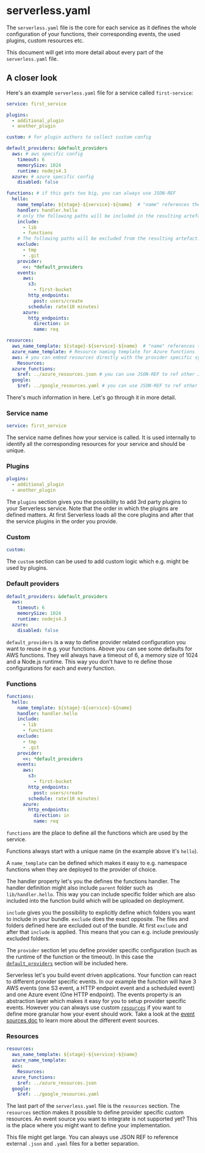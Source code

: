 # serverless.yaml

The `serverless.yaml` file is the core for each service as it defines the whole configuration of your functions, their
corresponding events, the used plugins, custom resources etc.

This document will get into more detail about every part of the `serverless.yaml` file.

## A closer look

Here's an example `serverless.yaml` file for a service called `first-service`:

```yaml
service: first_service

plugins:
  - additional_plugin
  - another_plugin

custom: # for plugin authors to collect custom config

default_providers: &default_providers
  aws: # aws specific config
    timeout: 6
    memorySize: 1024
    runtime: nodejs4.3
  azure: # azure specific config
    disabled: false

functions: # if this gets too big, you can always use JSON-REF
  hello:
    name_template: ${stage}-${service}-${name}  # "name" references the function name, service the whole service name
    handler: handler.hello
    # only the following paths will be included in the resulting artefact uploaded to Lambda. Without specific include everything in the current folder will be included
    include:
      - lib
      - functions
    # The following paths will be excluded from the resulting artefact. If both include and exclude are defined we first apply the include, then the exclude so files are guaranteed to be excluded.
    exclude:
      - tmp
      - .git
    provider:
      <<: *default_providers
    events:
      aws:
        s3:
          - first-bucket
        http_endpoints:
          post: users/create
        schedule: rate(10 minutes)
      azure:
        http_endpoints:
          direction: in
          name: req

resources:
  aws_name_template: ${stage}-${service}-${name}  # "name" references the resource name, service the whole service name
  azure_name_template: # Resource naming template for Azure functions
  aws: # you can embed resources directly with the provider specific syntax
    Resources:
  azure_functions:
    $ref: ../azure_resources.json # you can use JSON-REF to ref other JSON files
  google:
    $ref: ../google_resources.yaml # you can use JSON-REF to ref other YAML files
```

There's much information in here. Let's go through it in more detail.

### Service name

```yaml
service: first_service
```

The service name defines how your service is called. It is used internally to identify all the corresponding resources
for your service and should be unique.

### Plugins

```yaml
plugins:
  - additional_plugin
  - another_plugin
```

The `plugins` section gives you the possibility to add 3rd party plugins to your Serverless service. Note that the
order in which the plugins are defined matters. At first Serverless loads all the core plugins and after that the
service plugins in the order you provide.

### Custom

```yaml
custom:
```

The `custom` section can be used to add custom logic which e.g. might be used by plugins.

### Default providers

```yaml
default_providers: &default_providers
  aws:
    timeout: 6
    memorySize: 1024
    runtime: nodejs4.3
  azure:
    disabled: false
```

`default_providers` is a way to define provider related configuration you want to reuse in e.g. your functions. Above you
can see some defaults for AWS functions. They will always have a timeout of 6, a memory size of 1024 and a Node.js runtime.
This way you don't have to re define those configurations for each and every function.

### Functions

```yaml
functions:
  hello:
    name_template: ${stage}-${service}-${name}
    handler: handler.hello
    include:
      - lib
      - functions
    exclude:
      - tmp
      - .git
    provider:
      <<: *default_providers
    events:
      aws:
        s3:
          - first-bucket
        http_endpoints:
          post: users/create
        schedule: rate(10 minutes)
      azure:
        http_endpoints:
          direction: in
          name: req
```

`functions` are the place to define all the functions which are used by the service.

Functions always start with a unique name (in the example above it's `hello`).

A `name_template` can be defined which makes it easy to e.g. namespace functions when they are deployed to the provider
of choice.

The handler property let's you the defines the functions handler. The handler definition might also include `parent` folder
such as `lib/handler.hello`. This way you can include specific folder which are also included into the function build which
will be uploaded on deployment.

`include` gives you the possibility to explicitly define which folders you want to include in your bundle.
`exclude` does the exact opposite. The files and folders defined here are excluded out of the bundle.
At first `exclude` and after that `include` is applied. This means that you can e.g. include previously excluded folders.

The `provider` section let you define provider specific configuration (such as the runtime of the function or the timeout).
In this case the [`default_providers`](#default-providers) section will be included here.

Serverless let's you build event driven applications. Your function can react to different provider specific events.
In our example the function will have 3 AWS events (one S3 event, a HTTP endpoint event and a scheduled event) and one
Azure event (One HTTP endpoint).
The events property is an abstraction layer which makes it easy for you to setup provider specific events.
However you can always use custom [`resources`](#resources) if you want to define more granular how your event should work.
Take a look at the [event sources doc](/docs/concepts/event-sources.md) to learn more about the different event sources.

### Resources

```yaml
resources:
  aws_name_template: ${stage}-${service}-${name}
  azure_name_template:
  aws:
    Resources:
  azure_functions:
    $ref: ../azure_resources.json
  google:
    $ref: ../google_resources.yaml
```

The last part of the `serverless.yaml` file is the `resources` section.
The `resources` section makes it possible to define provider specific custom resources.
An event source you want to integrate is not supported yet? This is the place where you might want to define your
implementation.

This file might get large. You can always use JSON REF to reference external `.json` and `.yaml` files for a better
separation.
